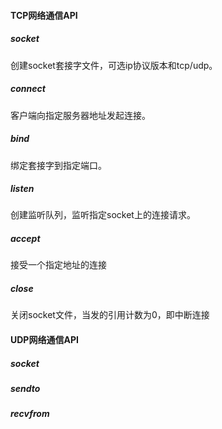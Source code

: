 #### TCP网络通信API

##### socket

创建socket套接字文件，可选ip协议版本和tcp/udp。

##### connect

客户端向指定服务器地址发起连接。

##### bind

绑定套接字到指定端口。

##### listen

创建监听队列，监听指定socket上的连接请求。

##### accept

接受一个指定地址的连接

##### close

关闭socket文件，当发的引用计数为0，即中断连接

#### UDP网络通信API

##### socket

##### sendto

##### recvfrom

